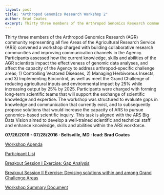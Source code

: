 ```yaml
---
layout: post
title: "Arthropod Genomics Research Workshop 2"
author: Brad Coates
excerpt: Thirty three members of the Arthropod Genomics Research community representing all five Areas of the Agricultural Research Service convened a workshop charged with building collaborative research communities and improving communication channels
---
```


Thirty three members of the Arthropod Genomics Research (AGR) community representing all five Areas of the Agricultural Research Service (ARS) convened a workshop charged with building collaborative research communities and improving communication channels in the Agency. Participants assessed how the current knowledge, skills and abilities of the AGR scientists impact the effectiveness of genomic data analyses, and affect the capacity of the Agency to address arthropod-specific challenge areas; 1) Controlling Vectored Diseases, 2) Managing Herbivorous Insects, and 3) Implementing Biocontrol, as well as meet the Grand Challenge of reducing agricultural inputs and environmental impact by 25% while increasing output by 25% by 2025. Participants were charged with forming long-term scientific teams that will support the exchange of scientific knowledge and expertise. The workshop was structured to evaluate gaps in knowledge and communication that currently exist, and to subsequently propose solutions that would increase the capacity of ARS to pursue genomics-based scientific inquiry. This task is aligned with the ARS Big Data Vision aimed to develop a well-trained scientific and technical staff and enhance knowledge, skills and abilities within the ARS workforce.

**07/26/2016 - 07/28/2016   &middot;   Beltsville, MD   &middot;   lead: Brad Coates**


[Workshop Agenda](/scinet-site/assets/pdf/workshops/2019-07-AGRW2-Beltsville/ArthropodGenomicsResearchWorkshop2_Agenda.pdf)

[Participant List](/scinet-site/assets/pdf/workshops/2019-07-AGRW2-Beltsville/ArthropodGenomicsResearchWorkshop2_Participants.pdf)

[Breakout Session I Exercise: Gap Analysis](/scinet-site/assets/pdf/workshops/2019-07-AGRW2-Beltsville/ArthropodGenomicsResearchWorkshop2_BreakoutSessionI.pdf)

[Breakout Session II Exercise: Devising solutions within and among Grand Challenge Areas](/scinet-site/assets/pdf/workshops/2019-07-AGRW2-Beltsville/ArthropodGenomicsResearchWorkshop2_BreakoutSessionII.pdf)

[Workshop Summary Document](/scinet-site/assets/pdf/workshops/2019-07-AGRW2-Beltsville/ArthropodGenomicsResearchWorkshop2_SummaryDocument.docx)
